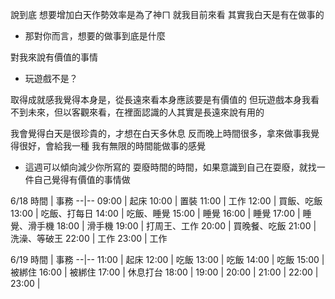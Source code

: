 說到底 想要增加白天作勢效率是為了神ㄇ
就我目前來看 其實我白天是有在做事的

- 那對你而言，想要的做事到底是什麼

對我來說有價值的事情

- 玩遊戲不是？

取得成就感我覺得本身是，從長遠來看本身應該要是有價值的
但玩遊戲本身我看不到未來，但以客觀來看，在裡面認識的人其實是長遠來說有用的

我會覺得白天是很珍貴的，才想在白天多休息
反而晚上時間很多，拿來做事我覺得很好，會給我一種 我有無限的時間能做事的感覺


- 這週可以傾向減少你所寫的 耍廢時間的時間，如果意識到自己在耍廢，就找一件自己覺得有價值的事情做


6/18
時間 | 事務
--|--
09:00 | 起床
10:00 | 置裝
11:00 | 工作
12:00 | 買飯、吃飯
13:00 | 吃飯、打每日
14:00 | 吃飯、睡覺
15:00 | 睡覺
16:00 | 睡覺
17:00 | 睡覺、滑手機
18:00 | 滑手機
19:00 | 打周王、工作
20:00 | 買晚餐、吃飯
21:00 | 洗澡、等破王
22:00 | 工作
23:00 | 工作

6/19
時間 | 事務
--|--
11:00 | 起床
12:00 | 吃飯
13:00 | 吃飯
14:00 | 吃飯
15:00 | 被綁住
16:00 | 被綁住
17:00 | 休息打台
18:00 | 
19:00 | 
20:00 | 
21:00 | 
22:00 | 
23:00 | 